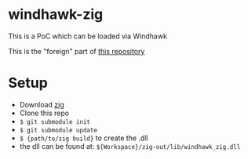 # windhawk-zig
This is a PoC which can be loaded via Windhawk

This is the "foreign" part of [this repository](https://github.com/diewellenlaenge/wh-cdecl-wrapper)

# Setup
- Download [zig](https://ziglang.org/)
- Clone this repo
- `$ git submodule init`
- `$ git submodule update`
- `$ {path/to/zig build}` to create the .dll 
- the dll can be found at: `${Workspace}/zig-out/lib/windhawk_zig.dll`
